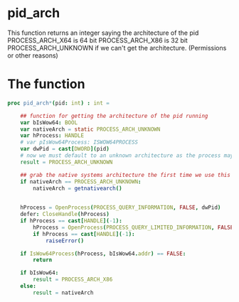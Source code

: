 # pid_arch

This function returns an integer saying the architecture of the pid
PROCESS_ARCH_X64 is 64 bit
PROCESS_ARCH_X86 is 32 bit
PROCESS_ARCH_UNKNOWN if we can't get the architecture. (Permissions or other reasons)

# The function
```nim
proc pid_arch*(pid: int) : int =

    ## function for getting the architecture of the pid running
    var bIsWow64: BOOL
    var nativeArch = static PROCESS_ARCH_UNKNOWN
    var hProcess: HANDLE
    # var pIsWow64Process: ISWOW64PROCESS
    var dwPid = cast[DWORD](pid)
    # now we must default to an unknown architecture as the process may be either x86/x64 and we may not have the rights to open it
    result = PROCESS_ARCH_UNKNOWN

    ## grab the native systems architecture the first time we use this function we use this funciton.
    if nativeArch == PROCESS_ARCH_UNKNOWN:
        nativeArch = getnativearch()

   
    hProcess = OpenProcess(PROCESS_QUERY_INFORMATION, FALSE, dwPid)
    defer: CloseHandle(hProcess)
    if hProcess == cast[HANDLE](-1):
        hProcess = OpenProcess(PROCESS_QUERY_LIMITED_INFORMATION, FALSE, dwPid)
        if hProcess == cast[HANDLE](-1):
            raiseError()

    if IsWow64Process(hProcess, bIsWow64.addr) == FALSE:
        return

    if bIsWow64:
        result = PROCESS_ARCH_X86
    else:
        result = nativeArch
```
